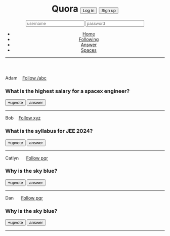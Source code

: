 <!DOCTYPE html>
<html lang="en">
  <head>
    <meta charset="UTF-8" />
    <meta http-equiv="X-UA-Compatible" content="IE=edge" />
    <meta name="viewport" content="width=device-width, initial-scale=1.0" />
    <title>CSS Chapter2</title>
  </head>
  <body>
    <header>
        <h1>Quora 
            <button id="login">Log in</button>
            <button id="signup">Sign up</button>
        </h1>
        <div>
            <input type="text" placeholder="username">
            <input type="password" placeholder="password">
        </div>
        <nav>
            <ul>
                <li><a href="/home">Home</a></li>
                <li><a href="/following">Following</a></li>
                <li><a href="/answer">Answer</a></li>
                <li><a href="/spaces">Spaces</a></li>
            </ul>
        </nav>
        <hr>
    </header>
    <main>
        <p>
        Adam &nbsp;&nbsp;
        <a class="follow" href="/adam">Follow /abc</a></span>
        </p>
        <h3>What is the highest salary for a spacex engineer?</h3>
        <span>
            <button>+upvote</button>
            <button>answer</button>
        </span>
        <hr />
        <p>
        Bob &nbsp;&nbsp;
        <a class="follow" href="/bob">Follow xyz</a>
        </p>
        <h3>What is the syllabus for JEE 2024?</h3>
        <span>
            <button>+upvote</button>
            <button>answer</button>
        </span>
        <hr />
        <p>
        Catlyn &nbsp;&nbsp;&nbsp;&nbsp;
        <a class="follow" href="/catlyn">Follow pqr</a>
        </p>
        <h3>Why is the sky blue?</h3>
        <span>
            <button>+upvote</button>
            <button>answer</button>
        </span>
        <hr />
        <p>
            Dan &nbsp;&nbsp;&nbsp;&nbsp;
            <a class="follow" href="/dan">Follow pqr</a>
            </p>
            <h3>Why is the sky blue?</h3>
            <span>
                <button>+upvote</button>
                <button>answer</button>
            </span>
            <hr />
    </main>
  </body>
</html>
